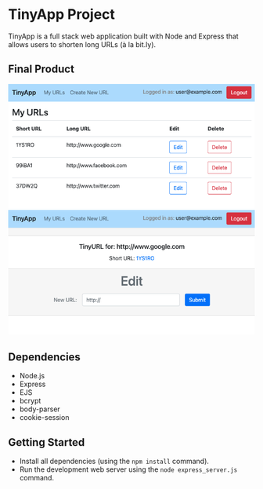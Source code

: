 # TinyApp Project

TinyApp is a full stack web application built with Node and Express that allows users to shorten long URLs (à la bit.ly).

## Final Product

!["An example URLs page"](https://raw.githubusercontent.com/saadsidd/tinyapp/main/docs/urls_page.png)
!["An example URL edit page"](https://raw.githubusercontent.com/saadsidd/tinyapp/main/docs/url_edit_page.png)

## Dependencies

- Node.js
- Express
- EJS
- bcrypt
- body-parser
- cookie-session


## Getting Started

- Install all dependencies (using the `npm install` command).
- Run the development web server using the `node express_server.js` command.